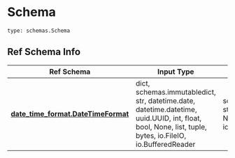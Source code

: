 # Schema
```
type: schemas.Schema
```

## Ref Schema Info
Ref Schema | Input Type | Output Type
---------- | ---------- | -----------
[**date_time_format.DateTimeFormat**](../../../../../../../components/schema/date_time_format.md) | dict, schemas.immutabledict, str, datetime.date, datetime.datetime, uuid.UUID, int, float, bool, None, list, tuple, bytes, io.FileIO, io.BufferedReader | schemas.immutabledict, str, float, int, bool, None, tuple, bytes, io.FileIO

